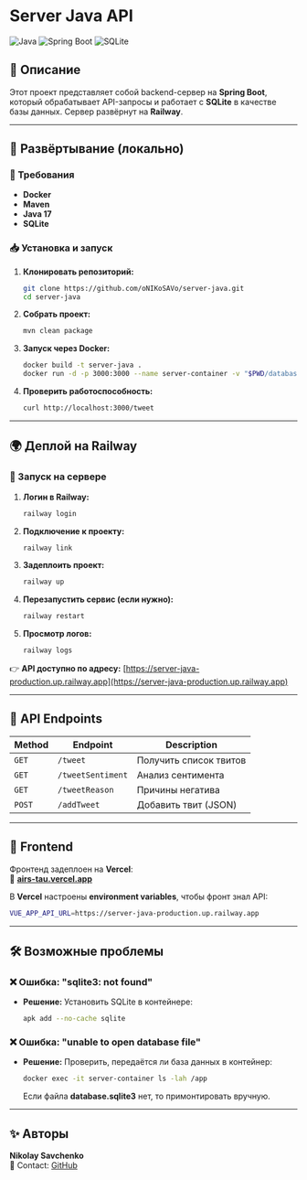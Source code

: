 # Server Java API

![Java](https://img.shields.io/badge/Java-17-blue) ![Spring Boot](https://img.shields.io/badge/Spring%20Boot-2.7.5-green) ![SQLite](https://img.shields.io/badge/SQLite-Database-yellow)

## 📌 Описание
Этот проект представляет собой backend-сервер на **Spring Boot**, который обрабатывает API-запросы и работает с **SQLite** в качестве базы данных. Сервер развёрнут на **Railway**.

---

## 🚀 Развёртывание (локально)
### 🔧 Требования
- **Docker**
- **Maven**
- **Java 17**
- **SQLite**

### 📥 Установка и запуск
1. **Клонировать репозиторий:**
   ```sh
   git clone https://github.com/oNIKoSAVo/server-java.git
   cd server-java
   ```
2. **Собрать проект:**
   ```sh
   mvn clean package
   ```
3. **Запуск через Docker:**
   ```sh
   docker build -t server-java .
   docker run -d -p 3000:3000 --name server-container -v "$PWD/database.sqlite3:/app/database.sqlite3" server-java
   ```
4. **Проверить работоспособность:**
   ```sh
   curl http://localhost:3000/tweet
   ```

---

## 🌍 Деплой на Railway
### 🚢 Запуск на сервере
1. **Логин в Railway:**
   ```sh
   railway login
   ```
2. **Подключение к проекту:**
   ```sh
   railway link
   ```
3. **Задеплоить проект:**
   ```sh
   railway up
   ```
4. **Перезапустить сервис (если нужно):**
   ```sh
   railway restart
   ```
5. **Просмотр логов:**
   ```sh
   railway logs
   ```

👉 **API доступно по адресу:** [https://server-java-production.up.railway.app](https://server-java-production.up.railway.app)

---

## 📡 API Endpoints
| Method | Endpoint | Description |
|--------|---------|-------------|
| `GET` | `/tweet` | Получить список твитов |
| `GET` | `/tweetSentiment` | Анализ сентимента |
| `GET` | `/tweetReason` | Причины негатива |
| `POST` | `/addTweet` | Добавить твит (JSON) |

---

## 🎨 Frontend
Фронтенд задеплоен на **Vercel**:  
🔗 **[airs-tau.vercel.app](https://airs-tau.vercel.app)**

В **Vercel** настроены **environment variables**, чтобы фронт знал API:
```sh
VUE_APP_API_URL=https://server-java-production.up.railway.app
```

---

## 🛠 Возможные проблемы
### ❌ Ошибка: "sqlite3: not found"
- **Решение:** Установить SQLite в контейнере:
  ```sh
  apk add --no-cache sqlite
  ```
### ❌ Ошибка: "unable to open database file"
- **Решение:** Проверить, передаётся ли база данных в контейнер:
  ```sh
  docker exec -it server-container ls -lah /app
  ```
  Если файла **database.sqlite3** нет, то примонтировать вручную.

---

## ✨ Авторы
**Nikolay Savchenko**  
📧 Contact: [GitHub](https://github.com/oNIKoSAVo)


